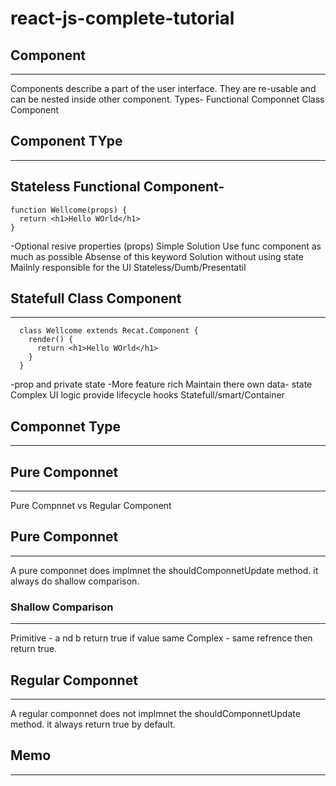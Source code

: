 # react-js-complete-tutorial
## Component
-----------
  Components describe a part of the user interface.
  They are re-usable and can be nested inside other component.
  Types- 
    Functional Componnet
    Class Component
    
## Component TYpe
------------------
## Stateless Functional Component-
  ``` 
  function Wellcome(props) {
    return <h1>Hello WOrld</h1>
  }
  ```
  
  -Optional resive properties (props)
  Simple Solution
Use func component as much as possible
Absense of this keyword
Solution without using state
Mailnly responsible for the UI
Stateless/Dumb/Presentatil
  
  
##  Statefull Class Component
 ----------------------------
  ```
    class Wellcome extends Recat.Component {
      render() {
        return <h1>Hello WOrld</h1>
      }
    }
  ```
  -prop and private state
  -More feature rich
  Maintain there own data- state
  Complex UI logic
  provide lifecycle hooks
  Statefull/smart/Container



## Componnet Type
---------------------------
## Pure Componnet
-------------------
Pure Compnnet vs Regular Component

## Pure Componnet
--------------
  A pure componnet does implmnet the shouldComponnetUpdate method. it always do shallow comparison.
  
  ### Shallow Comparison
  -------------------
  Primitive - a nd b return true if value same
  Complex - same refrence then return true.
  
## Regular Componnet
-----------------
  A regular componnet does not implmnet the shouldComponnetUpdate method. it always return true by default.
  
##  Memo
 ----------------
